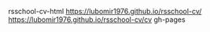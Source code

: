 rsschool-cv-html
https://lubomir1976.github.io/rsschool-cv/
https://lubomir1976.github.io/rsschool-cv/cv
gh-pages
